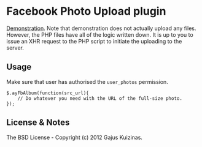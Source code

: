 # Facebook Photo Upload plugin

[Demonstration](https://dev.anuary.com/172f847c-726e-5965-b785-ecff3d69b3f9/). Note that demonstration does not actually upload any files. However, the PHP files have all of the logic written down. It is up to you to issue an XHR request to the PHP script to initiate the uploading to the server.

## Usage

Make sure that user has authorised the `user_photos` permission.

	$.ayFbAlbum(function(src_url){
		// Do whatever you need with the URL of the full-size photo.
	});

## License & Notes

The BSD License - Copyright (c) 2012 Gajus Kuizinas.